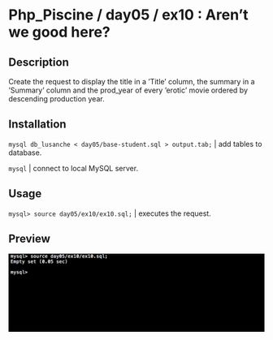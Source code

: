 # Php_Piscine / day05 / ex10 : Aren’t we good here?

## Description
Create the request to display the title in a ’Title’ column, the summary in a ’Summary’ column and the prod_year of every ’erotic’ movie ordered by descending production year.

## Installation
`mysql db_lusanche < day05/base-student.sql > output.tab;` | add tables to database.

`mysql` | connect to local MySQL server.

## Usage
`mysql> source day05/ex10/ex10.sql;` | executes the request.

## Preview
<img src="../../resources/images/good.png" width="1200">

